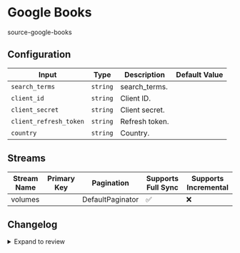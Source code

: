 # Google Books
source-google-books

## Configuration

| Input | Type | Description | Default Value |
|-------|------|-------------|---------------|
| `search_terms` | `string` | search_terms.  |  |
| `client_id` | `string` | Client ID.  |  |
| `client_secret` | `string` | Client secret.  |  |
| `client_refresh_token` | `string` | Refresh token.  |  |
| `country` | `string` | Country.  |  |

## Streams
| Stream Name | Primary Key | Pagination | Supports Full Sync | Supports Incremental |
|-------------|-------------|------------|---------------------|----------------------|
| volumes |  | DefaultPaginator | ✅ |  ❌  |

## Changelog

<details>
  <summary>Expand to review</summary>

| Version          | Date              | Pull Request | Subject        |
|------------------|-------------------|--------------|----------------|
| 0.0.1 | 2024-10-26 | | Initial release by [@bala-ceg](https://github.com/bala-ceg) via Connector Builder |

</details>
